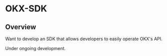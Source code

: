 # OKX-SDK
## Overview
Want to develop an SDK that allows developers to easily operate OKX's API.

Under ongoing development.
